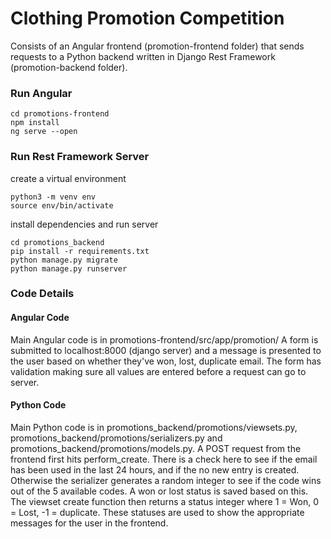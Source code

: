 # Clothing Promotion Competition
Consists of an Angular frontend (promotion-frontend folder) that sends requests to a
Python backend written in Django Rest Framework (promotion-backend folder).

### Run Angular
```
cd promotions-frontend
npm install
ng serve --open
```

### Run Rest Framework Server
create a virtual environment
```
python3 -m venv env
source env/bin/activate
```
install dependencies and run server
```
cd promotions_backend
pip install -r requirements.txt
python manage.py migrate
python manage.py runserver
```

### Code Details

#### Angular Code
Main Angular code is in promotions-frontend/src/app/promotion/
A form is submitted to localhost:8000 (django server) and a message is presented to the user based on whether they've won, lost, duplicate email.
The form has validation making sure all values are entered before a request can go to server.

#### Python Code
Main Python code is in promotions_backend/promotions/viewsets.py, promotions_backend/promotions/serializers.py and promotions_backend/promotions/models.py.
A POST request from the frontend first hits perform_create.  There is a check here to see if the email has been used in the last 24 hours, and if the no new entry is created.  Otherwise the serializer generates a random integer to see if the code wins out of the 5 available codes.  A won or lost status is saved based on this.  The viewset create function then returns a status integer where 1 = Won, 0 = Lost, -1 = duplicate.  These statuses are used to show the appropriate messages for the user in the frontend.
